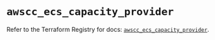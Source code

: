 # `awscc_ecs_capacity_provider`

Refer to the Terraform Registry for docs: [`awscc_ecs_capacity_provider`](https://registry.terraform.io/providers/hashicorp/awscc/0.70.0/docs/resources/ecs_capacity_provider).
